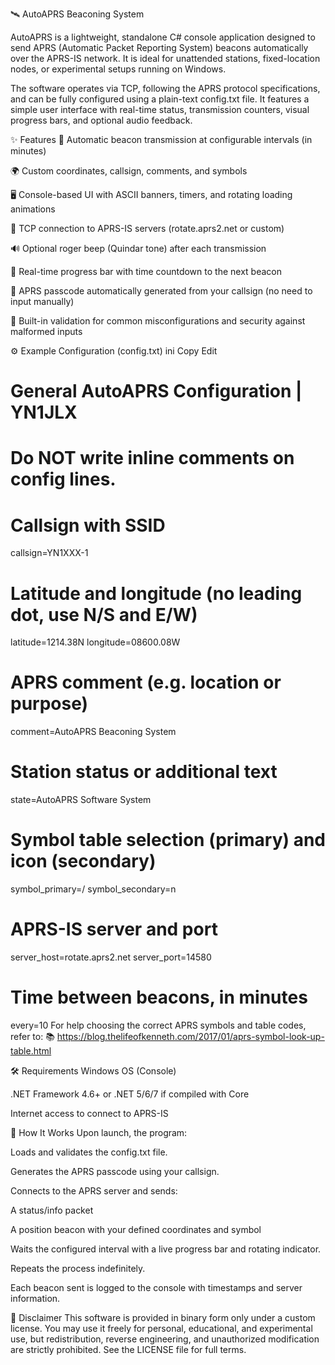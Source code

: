 🛰️ AutoAPRS Beaconing System

AutoAPRS is a lightweight, standalone C# console application designed to send APRS (Automatic Packet Reporting System) beacons automatically over the APRS-IS network. It is ideal for unattended stations, fixed-location nodes, or experimental setups running on Windows.

The software operates via TCP, following the APRS protocol specifications, and can be fully configured using a plain-text config.txt file. It features a simple user interface with real-time status, transmission counters, visual progress bars, and optional audio feedback.

✨ Features
🔁 Automatic beacon transmission at configurable intervals (in minutes)

🌍 Custom coordinates, callsign, comments, and symbols

🖥️ Console-based UI with ASCII banners, timers, and rotating loading animations

📶 TCP connection to APRS-IS servers (rotate.aprs2.net or custom)

🔊 Optional roger beep (Quindar tone) after each transmission

🎨 Real-time progress bar with time countdown to the next beacon

🔐 APRS passcode automatically generated from your callsign (no need to input manually)

🧠 Built-in validation for common misconfigurations and security against malformed inputs

⚙️ Example Configuration (config.txt)
ini
Copy
Edit
# General AutoAPRS Configuration | YN1JLX
# Do NOT write inline comments on config lines.

# Callsign with SSID
callsign=YN1XXX-1

# Latitude and longitude (no leading dot, use N/S and E/W)
latitude=1214.38N
longitude=08600.08W

# APRS comment (e.g. location or purpose)
comment=AutoAPRS Beaconing System

# Station status or additional text
state=AutoAPRS Software System

# Symbol table selection (primary) and icon (secondary)
symbol_primary=/
symbol_secondary=n

# APRS-IS server and port
server_host=rotate.aprs2.net
server_port=14580

# Time between beacons, in minutes
every=10
For help choosing the correct APRS symbols and table codes, refer to:
📚 https://blog.thelifeofkenneth.com/2017/01/aprs-symbol-look-up-table.html

🛠 Requirements
Windows OS (Console)

.NET Framework 4.6+ or .NET 5/6/7 if compiled with Core

Internet access to connect to APRS-IS

📡 How It Works
Upon launch, the program:

Loads and validates the config.txt file.

Generates the APRS passcode using your callsign.

Connects to the APRS server and sends:

A status/info packet

A position beacon with your defined coordinates and symbol

Waits the configured interval with a live progress bar and rotating indicator.

Repeats the process indefinitely.

Each beacon sent is logged to the console with timestamps and server information.

🔐 Disclaimer
This software is provided in binary form only under a custom license. You may use it freely for personal, educational, and experimental use, but redistribution, reverse engineering, and unauthorized modification are strictly prohibited. See the LICENSE file for full terms.
